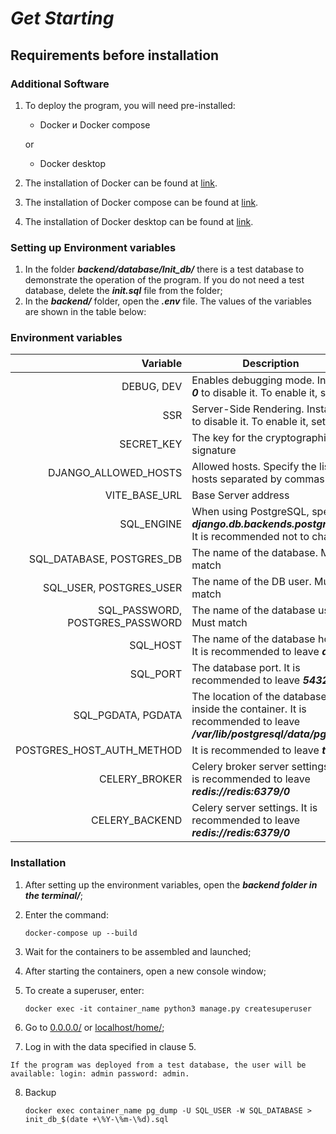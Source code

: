# ***Get Starting***

## Requirements before installation

### Additional Software

1. To deploy the program, you will need pre-installed:
    * Docker и Docker compose

    or

    * Docker desktop

2. The installation of Docker can be found at [link](
https://docs.docker.com/engine/).

3. The installation of Docker compose can be found at [link](
https://docs.docker.com/compose/).

4. The installation of Docker desktop can be found at [link](
https://docs.docker.com/get-docker/).

### Setting up Environment variables

1. In the folder ***backend/database/Init_db/*** there is a test database to demonstrate the operation of the program. If you do not need a test database, delete the ***init.sql*** file from the folder;
2. In the ***backend/*** folder, open the ***.env*** file. The values of the variables are shown in the table below:

### Environment variables

|                        Variable | Description                                                                                                             |
|--------------------------------:|-------------------------------------------------------------------------------------------------------------------------|
|                      DEBUG, DEV | Enables debugging mode. Install ***0*** to disable it. To enable it, set ***1***                                        |
|                             SSR | Server-Side Rendering. Install ***0*** to disable it. To enable it, set ***1***                                         |
|                      SECRET_KEY | The key for the cryptographic signature                                                                                 |
|            DJANGO_ALLOWED_HOSTS | Allowed hosts. Specify the list of hosts separated by commas                                                            |
|                   VITE_BASE_URL | Base Server address                                                                                                     |
|                      SQL_ENGINE | When using PostgreSQL, specify ***django.db.backends.postgresql***. It is recommended not to change                     |
|       SQL_DATABASE, POSTGRES_DB | The name of the database. Must match                                                                                    |
|         SQL_USER, POSTGRES_USER | The name of the DB user. Must match                                                                                     |
| SQL_PASSWORD, POSTGRES_PASSWORD | The name of the database user. Must match                                                                               |
|                        SQL_HOST | The name of the database host. It is recommended to leave ***db***                                                      |
|                        SQL_PORT | The database port. It is recommended to leave ***5432***                                                                |
|              SQL_PGDATA, PGDATA | The location of the database inside the container. It is recommended to leave ***/var/lib/postgresql/data/pgdata***     |
|       POSTGRES_HOST_AUTH_METHOD | It is recommended to leave ***trust***                                                                                  |
|                   CELERY_BROKER | Celery broker server settings. It is recommended to leave ***redis://redis:6379/0***                                    |
|                  CELERY_BACKEND | Celery server settings. It is recommended to leave ***redis://redis:6379/0***                                           |

### Installation

1. After setting up the environment variables, open the ***backend folder in the terminal/***;
2. Enter the command:

    ```
    docker-compose up --build
    ```

3. Wait for the containers to be assembled and launched;
4. After starting the containers, open a new console window;
5. To create a superuser, enter:

    ```
    docker exec -it container_name python3 manage.py createsuperuser
    ```

6. Go to [0.0.0.0/](http://0.0.0.0/) or [localhost/home/](http://localhost/);
7. Log in with the data specified in clause 5.

`If the program was deployed from a test database, the user will be available: login: admin password: admin.`

8. Backup

    ```
    docker exec container_name pg_dump -U SQL_USER -W SQL_DATABASE > init_db_$(date +\%Y-\%m-\%d).sql
    ```
